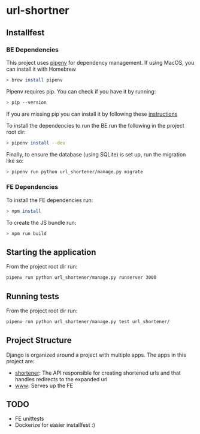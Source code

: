 # url-shortner

## Installfest
### BE Dependencies
This project uses [pipenv](https://pipenv.readthedocs.io/en/latest/#install-pipenv-today) for dependency management. If using MacOS, you can install it with Homebrew
```bash
> brew install pipenv
``` 

Pipenv requires pip. You can check if you have it by running:
```bash
> pip --version
``` 

If you are missing pip you can install it by following
these [instructions](https://pip.pypa.io/en/stable/installing/)

To install the dependencies to run the BE run the following in the project root dir:
```bash
> pipenv install --dev
```

Finally, to ensure the database (using SQLite) is set up, run the migration like so:
```bash
> pipenv run python url_shortener/manage.py migrate
```


### FE Dependencies
To install the FE dependencies run:
```bash
> npm install
```

To create the JS bundle run:
```bash
> npm run build
```

## Starting the application
From the project root dir run:

```bash
pipenv run python url_shortener/manage.py runserver 3000
```

## Running tests
From the project root dir run:

```bash
pipenv run python url_shortener/manage.py test url_shortener/
```

## Project Structure
Django is organized around a project with multiple apps. The apps in this project are:
* [shortener](url_shortener/shortener/): The API responsible for creating shortened 
  urls and that handles redirects to the expanded url
* [www](url_shortener/www/): Serves up the FE


## TODO
* FE unittests
* Dockerize for easier installfest :)
